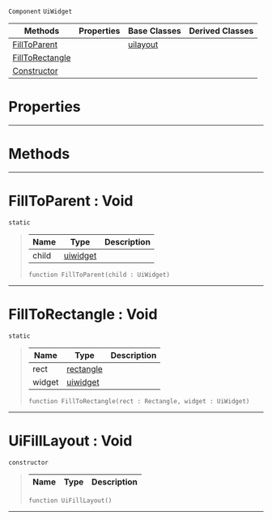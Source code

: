  `Component` `UiWidget`



|Methods|Properties|Base Classes|Derived Classes|
|---|---|---|---|
|[ FillToParent](https://github.com/zeroengineteam/ZeroDocs/blob/master/code_reference/class_reference/uifilllayout.markdown#filltoparent-void)| |[uilayout](https://github.com/zeroengineteam/ZeroDocs/blob/master/code_reference/class_reference/uilayout.markdown)| |
|[ FillToRectangle](https://github.com/zeroengineteam/ZeroDocs/blob/master/code_reference/class_reference/uifilllayout.markdown#filltorectangle-void)| | | |
|[ Constructor](https://github.com/zeroengineteam/ZeroDocs/blob/master/code_reference/class_reference/uifilllayout.markdown#uifilllayout-void)| | | |


 #  Properties


---  
 #  Methods


---  
 #  FillToParent : Void

 `static`

> 
> |Name|Type|Description|
> |---|---|---|
> |child|[uiwidget](https://github.com/zeroengineteam/ZeroDocs/blob/master/code_reference/class_reference/uiwidget.markdown)| |
> ``` lang=cpp, name=Nada
> function FillToParent(child : UiWidget)
> ``` 


---  
 #  FillToRectangle : Void

 `static`

> 
> |Name|Type|Description|
> |---|---|---|
> |rect|[rectangle](https://github.com/zeroengineteam/ZeroDocs/blob/master/code_reference/class_reference/rectangle.markdown)| |
> |widget|[uiwidget](https://github.com/zeroengineteam/ZeroDocs/blob/master/code_reference/class_reference/uiwidget.markdown)| |
> ``` lang=cpp, name=Nada
> function FillToRectangle(rect : Rectangle, widget : UiWidget)
> ``` 


---  
 #  UiFillLayout : Void

 `constructor`

> 
> |Name|Type|Description|
> |---|---|---|
> ``` lang=cpp, name=Nada
> function UiFillLayout()
> ``` 


---  
 

 
